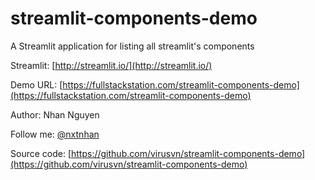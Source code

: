 # streamlit-components-demo

A Streamlit application for listing all streamlit's components

Streamlit: [http://streamlit.io/](http://streamlit.io/)

Demo URL: [https://fullstackstation.com/streamlit-components-demo](https://fullstackstation.com/streamlit-components-demo)

Author: Nhan Nguyen

Follow me: [@nxtnhan](https://twitter.com/nxtnhan)

Source code: [https://github.com/virusvn/streamlit-components-demo](https://github.com/virusvn/streamlit-components-demo)
